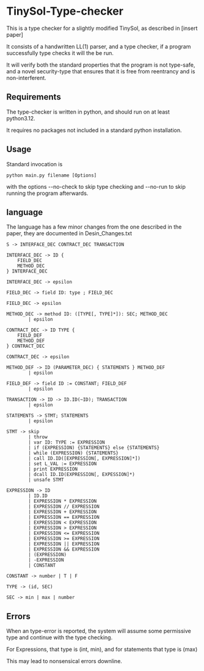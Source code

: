 # TinySol-Type-checker
This is a type checker for a slightly modified TinySol, as described in [insert paper]

It consists of a handwritten LL(1) parser, and a type checker, if a program successfully type checks it will the be run.

It will verify both the standard properties that the program is not type-safe, and a novel security-type that ensures that it is free from reentrancy and is non-interferent.


## Requirements
The type-checker is written in python, and should run on at least python3.12.

It requires no packages not included in a standard python installation.


## Usage
Standard invocation is 

```
python main.py filename [Options]
```

with the options --no-check to skip type checking and --no-run to skip running the program afterwards.
## language
The language has a few minor changes from the one described in the paper, they are documented in Desin\_Changes.txt

```
S -> INTERFACE_DEC CONTRACT_DEC TRANSACTION

INTERFACE_DEC -> ID { 
	FIELD_DEC
	METHOD_DEC 
} INTERFACE_DEC

INTERFACE_DEC -> epsilon

FIELD_DEC -> field ID: type ; FIELD_DEC

FIELD_DEC -> epsilon

METHOD_DEC -> method ID: ([TYPE[, TYPE]*]): SEC; METHOD_DEC
		| epsilon

CONTRACT_DEC -> ID TYPE {
	FIELD_DEF
	METHOD_DEF
} CONTRACT_DEC

CONTRACT_DEC -> epsilon

METHOD_DEF -> ID (PARAMETER_DEC) { STATEMENTS } METHOD_DEF
		| epsilon

FIELD_DEF -> field ID := CONSTANT; FIELD_DEF 
		| epsilon

TRANSACTION -> ID -> ID.ID(~ID); TRANSACTION
		| epsilon

STATEMENTS -> STMT; STATEMENTS
		| epsilon

STMT -> skip
		| throw
		| var ID: TYPE := EXPRESSION
		| if (EXPRESSION) {STATEMENTS} else {STATEMENTS}
		| while (EXPRESSION) {STATEMENTS}
		| call ID.ID([EXPRESSION[, EXPRESSION]*])
		| set L_VAL := EXPRESSION
		| print EXPRESSION
		| dcall ID.ID(EXPRESSION[, EXPESSION]*)
		| unsafe STMT

EXPRESSION -> ID
		| ID.ID
		| EXPRESSION * EXPRESSION
		| EXPRESSION // EXPRESSION
		| EXPRESSION + EXPRESSION
		| EXPRESSION == EXPRESSION
		| EXPRESSION < EXPRESSION
		| EXPRESSION > EXPRESSION
		| EXPRESSION <= EXPRESSION
		| EXPRESSION >= EXPRESSION
		| EXPRESSION || EXPRESSION
		| EXPRESSION && EXPRESSION
		| (EXPRESSION)
		| -EXPRESSION
		| CONSTANT

CONSTANT -> number | T | F

TYPE -> (id, SEC)

SEC -> min | max | number

```

## Errors
When an type-error is reported, the system will assume some permissive type and continue with the type checking.

For Expressions, that type is (int, min), and for statements that type is (max)

This may lead to nonsensical errors downline.